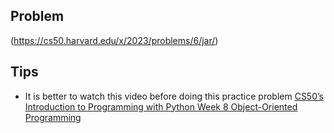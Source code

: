 ## Problem
(https://cs50.harvard.edu/x/2023/problems/6/jar/)

## Tips
* It is better to watch this video before doing this practice problem [CS50’s Introduction to Programming with Python Week 8 Object-Oriented Programming](https://cs50.harvard.edu/python/2022/weeks/8/)
